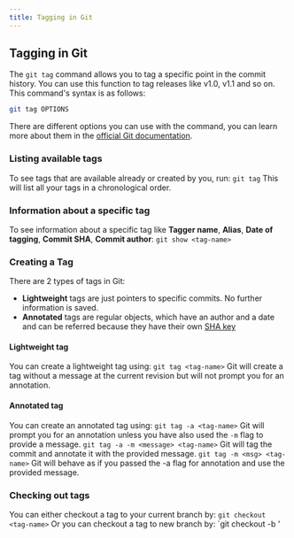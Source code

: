 ```yaml
---
title: Tagging in Git
---
```

## Tagging in Git
The `git tag` command allows you to tag a specific point in the commit history. You can use this function to tag releases like v1.0, v1.1 and so on.
This command's syntax is as follows:
```bash
git tag OPTIONS
```
There are different options you can use with the command, you can learn more about them in the <a href='https://git-scm.com/docs/git-tag#_options' target='_blank' rel='nofollow'>official Git documentation</a>.

### Listing available tags
To see tags that are available already or created by you, run:
`git tag`
This will list all your tags in a chronological order.

### Information about a specific tag
To see information about a specific tag like **Tagger name**, **Alias**, **Date of tagging**, **Commit SHA**, **Commit author**:
`git show <tag-name>`

### Creating a Tag
There are 2 types of tags in Git:
- **Lightweight** tags are just pointers to specific commits. No further information is saved.
- **Annotated** tags are regular objects, which have an author and a date and can be referred because they have their own <a href='https://help.github.com/articles/github-glossary/#ssh-keys' target='_blank' rel='nofollow'>SHA key</a>
#### Lightweight tag
You can create a lightweight tag using:
`git tag <tag-name>`
Git will create a tag without a message at the current revision but will not prompt you for an annotation.
#### Annotated tag
You can create an annotated tag using:
`git tag -a <tag-name>`
Git will prompt you for an annotation unless you have also used the `-m` flag to provide a message.
`git tag -a -m <message> <tag-name>`
Git will tag the commit and annotate it with the provided message.
`git tag -m <msg> <tag-name>`
Git will behave as if you passed the -a flag for annotation and use the provided message.

### Checking out tags
You can either checkout a tag to your current branch by:
`git checkout <tag-name>`
Or you can checkout a tag to new branch by:
`git checkout -b <branch-name> <tag-name>'
